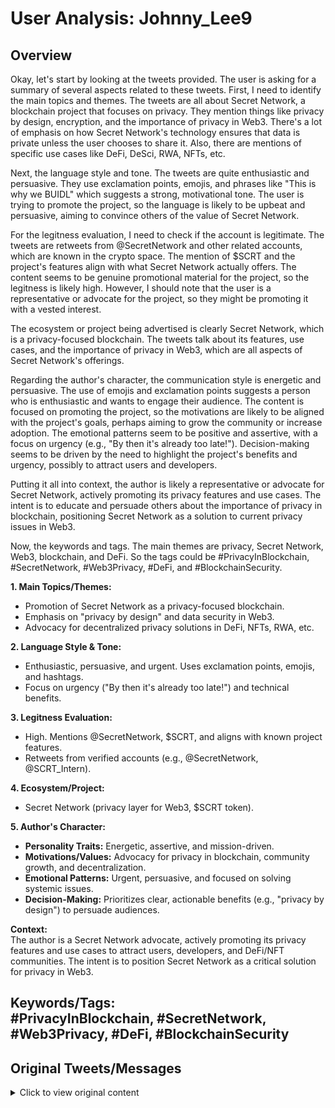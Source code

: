 # User Analysis: Johnny_Lee9

## Overview

<think>
Okay, let's start by looking at the tweets provided. The user is asking for a summary of several aspects related to these tweets. First, I need to identify the main topics and themes. The tweets are all about Secret Network, a blockchain project that focuses on privacy. They mention things like privacy by design, encryption, and the importance of privacy in Web3. There's a lot of emphasis on how Secret Network's technology ensures that data is private unless the user chooses to share it. Also, there are mentions of specific use cases like DeFi, DeSci, RWA, NFTs, etc.

Next, the language style and tone. The tweets are quite enthusiastic and persuasive. They use exclamation points, emojis, and phrases like "This is why we BUIDL" which suggests a strong, motivational tone. The user is trying to promote the project, so the language is likely to be upbeat and persuasive, aiming to convince others of the value of Secret Network.

For the legitness evaluation, I need to check if the account is legitimate. The tweets are retweets from @SecretNetwork and other related accounts, which are known in the crypto space. The mention of $SCRT and the project's features align with what Secret Network actually offers. The content seems to be genuine promotional material for the project, so the legitness is likely high. However, I should note that the user is a representative or advocate for the project, so they might be promoting it with a vested interest.

The ecosystem or project being advertised is clearly Secret Network, which is a privacy-focused blockchain. The tweets talk about its features, use cases, and the importance of privacy in Web3, which are all aspects of Secret Network's offerings.

Regarding the author's character, the communication style is energetic and persuasive. The use of emojis and exclamation points suggests a person who is enthusiastic and wants to engage their audience. The content is focused on promoting the project, so the motivations are likely to be aligned with the project's goals, perhaps aiming to grow the community or increase adoption. The emotional patterns seem to be positive and assertive, with a focus on urgency (e.g., "By then it's already too late!"). Decision-making seems to be driven by the need to highlight the project's benefits and urgency, possibly to attract users and developers.

Putting it all into context, the author is likely a representative or advocate for Secret Network, actively promoting its privacy features and use cases. The intent is to educate and persuade others about the importance of privacy in blockchain, positioning Secret Network as a solution to current privacy issues in Web3.

Now, the keywords and tags. The main themes are privacy, Secret Network, Web3, blockchain, and DeFi. So the tags could be #PrivacyInBlockchain, #SecretNetwork, #Web3Privacy, #DeFi, and #BlockchainSecurity.
</think>

**1. Main Topics/Themes:**  
- Promotion of Secret Network as a privacy-focused blockchain.  
- Emphasis on "privacy by design" and data security in Web3.  
- Advocacy for decentralized privacy solutions in DeFi, NFTs, RWA, etc.  

**2. Language Style & Tone:**  
- Enthusiastic, persuasive, and urgent. Uses exclamation points, emojis, and hashtags.  
- Focus on urgency ("By then it's already too late!") and technical benefits.  

**3. Legitness Evaluation:**  
- High. Mentions @SecretNetwork, $SCRT, and aligns with known project features.  
- Retweets from verified accounts (e.g., @SecretNetwork, @SCRT_Intern).  

**4. Ecosystem/Project:**  
- Secret Network (privacy layer for Web3, $SCRT token).  

**5. Author's Character:**  
- **Personality Traits:** Energetic, assertive, and mission-driven.  
- **Motivations/Values:** Advocacy for privacy in blockchain, community growth, and decentralization.  
- **Emotional Patterns:** Urgent, persuasive, and focused on solving systemic issues.  
- **Decision-Making:** Prioritizes clear, actionable benefits (e.g., "privacy by design") to persuade audiences.  

**Context:**  
The author is a Secret Network advocate, actively promoting its privacy features and use cases to attract users, developers, and DeFi/NFT communities. The intent is to position Secret Network as a critical solution for privacy in Web3.  

**Keywords/Tags:**  
#PrivacyInBlockchain, #SecretNetwork, #Web3Privacy, #DeFi, #BlockchainSecurity
---
## Original Tweets/Messages

<details>
<summary>Click to view original content</summary>

| Type | Content |
|------|---------|
| messages | RT @SCRT_Intern: This is why we BUIDL. Been screaming this from the basement since day one.

Your data should be your property, not some co… |
| messages | RT @Tri3pleA: The interesting thing about @SecretNetwork is that :

✔️regardless of the use case of your dApp- #DeFi, #DeSci, #RWA, #NFT, e… |
| messages | Why Secret Network Is the Privacy Layer Web3 Actually Needs

1️⃣ Privacy by Design, Not Permission
Most blockchains broadcast your every move. Secret encrypts it by default. Transactions, smart contract data, and wallet activity stay private unless you choose to share.

2️⃣ Real https://t.co/HUSpYnF5hz |
| messages | RT @Shamex_Ent: 1/

We’ve all been advocating for @SecretNetwork privacy powers...  
But today, I want to take you on a journey - into the… |
| messages | RT @RMueezdeen: The ticker is Privacy

$SCRT |
| messages | RT @SecretNetwork: A world where every stablecoin transaction is publicly visible creates surveillance of everyday economic activity.

$SIL… |
| messages | RT @SCRT_Intern: Privacy isn't something you implement AFTER the surveillance infrastructure is built.

By then it's already too late! The… |
| messages | RT @SecretNetwork: Join our Dev Community Call every Monday at 6 PM UTC / 1 PM ET to explore the latest on Secret Network and get help on y… |

</details>
